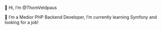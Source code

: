 👋 Hi, I’m @ThomVeldpaus
 
🌱 I’m a Medior PHP Backend Developer, I’m currently learning Symfony and looking for a job! 


